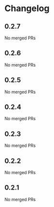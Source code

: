 # Changelog

<!-- <START NEW CHANGELOG ENTRY> -->

## 0.2.7

No merged PRs

<!-- <END NEW CHANGELOG ENTRY> -->

## 0.2.6

No merged PRs

## 0.2.5

No merged PRs

## 0.2.4

No merged PRs

## 0.2.3

No merged PRs

## 0.2.2

No merged PRs

## 0.2.1

No merged PRs
